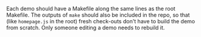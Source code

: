 Each demo should have a Makefile along the same lines as the root Makefile. The outputs of `make` should also be included in the repo, so that (like `homepage.js` in the root) fresh check-outs don't have to build the demo from scratch. Only someone editing a demo needs to rebuild it.